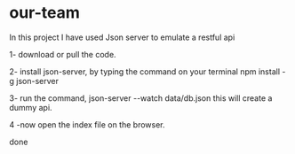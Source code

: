# our-team
In this project I have used Json server to emulate a restful api

1- download or pull the code.

2- install json-server, by typing the command on your terminal
                                                               npm install -g json-server

3- run the command,
                json-server --watch data/db.json
                this will create a dummy api.
                
4 -now open the index file on the browser.                

done 
